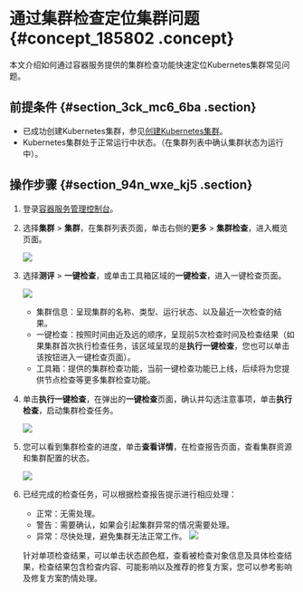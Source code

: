 # 通过集群检查定位集群问题 {#concept_185802 .concept}

本文介绍如何通过容器服务提供的集群检查功能快速定位Kubernetes集群常见问题。

## 前提条件 {#section_3ck_mc6_6ba .section}

-   已成功创建Kubernetes集群，参见[创建Kubernetes集群](../../../../intl.zh-CN/用户指南/Kubernetes集群/集群管理/创建Kubernetes集群.md#)。
-   Kubernetes集群处于正常运行中状态。（在集群列表中确认集群状态为运行中）。

## 操作步骤 {#section_94n_wxe_kj5 .section}

1.  登录[容器服务管理控制台](https://cs.console.aliyun.com/)。
2.  选择**集群** \> **集群**，在集群列表页面，单击右侧的**更多** \> **集群检查**，进入概览页面。

    ![](http://static-aliyun-doc.oss-cn-hangzhou.aliyuncs.com/assets/img/159904/155564244444808_zh-CN.png)

3.  选择**测评** \> **一键检查**，或单击工具箱区域的**一键检查**，进入一键检查页面。

    ![](http://static-aliyun-doc.oss-cn-hangzhou.aliyuncs.com/assets/img/159904/155564244444809_zh-CN.png)

    -   集群信息：呈现集群的名称、类型、运行状态、以及最近一次检查的结果。
    -   一键检查：按照时间由近及远的顺序，呈现前5次检查时间及检查结果（如果集群首次执行检查任务，该区域呈现的是**执行一键检查**，您也可以单击该按钮进入一键检查页面）。
    -   工具箱：提供的集群检查功能，当前一键检查功能已上线，后续将为您提供节点检查等更多集群检查功能。
4.  单击**执行一键检查**，在弹出的**一键检查**页面，确认并勾选注意事项，单击**执行检查**，启动集群检查任务。

    ![](http://static-aliyun-doc.oss-cn-hangzhou.aliyuncs.com/assets/img/159904/155564244444812_zh-CN.png)

5.  您可以看到集群检查的进度，单击**查看详情**，在检查报告页面，查看集群资源和集群配置的状态。

    ![](http://static-aliyun-doc.oss-cn-hangzhou.aliyuncs.com/assets/img/159904/155564244444813_zh-CN.png)

6.  已经完成的检查任务，可以根据检查报告提示进行相应处理：

    -   正常：无需处理。
    -   警告：需要确认，如果会引起集群异常的情况需要处理。
    -   异常：尽快处理，避免集群无法正常工作。
    ![](http://static-aliyun-doc.oss-cn-hangzhou.aliyuncs.com/assets/img/159904/155564244544815_zh-CN.png)

    针对单项检查结果，可以单击状态颜色框，查看被检查对象信息及具体检查结果，检查结果包含检查内容、可能影响以及推荐的修复方案，您可以参考影响及修复方案酌情处理。


